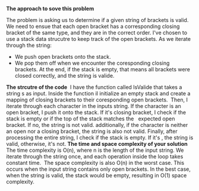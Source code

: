 **The approach to sove this problem**

The problem is asking us to determine if a given string of brackets is valid. We need to ensue that each open bracket has a corresponding closing bracket of the same type, and they are in the correct order.
I've chosen to use a stack data strucutre to keep track of the open brackets. As we iterate through the string:
* We push open brackets onto the stack.
* We pop them off when we encounter the coresponding closing brackets.
At the end, if the stack is empty, that means all brackets were closed correctly, and the string is valide.

**The strcutre of the code**
​
I have the function called IsValide that takes a string s as input. Inside the function iI initialize an empty stack and create a mapping of closing brackets to their coresponding open brackets.
​
Then, I iterate through each character in the inputs string.
If the character is an open bracket, I push it onto the stack.
If it's closing bracket, I check if the stack is empty or if the top of the stack matches the    expected open bracket. If no, the string is not valid.
additionally, if the character is neither an open nor a closing bracket, the string is also not valid.
Finally, after processing the entire string, I check if the stack is empty. If it's , the string is valid, otherwise, it's not.
**The time and space complexity of your solution**
​
The time complexity is O(n), where n is the length of the input string. We iterate through the string once, and each operation inside the loop takes constant time.
​
The space complexity is also O(n) in the worst case. This occurs when the input string contains only open brackets. In the best case, when the string is valid, the stack would be empty, resulting in O(1) space complexity.
​
​
​
​
​
​
​
​
​
​
​
​
